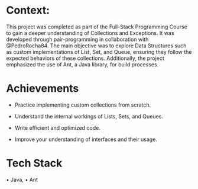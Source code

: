 # Context:

This project was completed as part of the Full-Stack Programming Course to gain a deeper understanding of Collections and Exceptions. It was developed through pair-programming in collaboration with @PedroRocha84.
The main objective was to explore Data Structures such as custom implementations of List, Set, and Queue, ensuring they follow the expected behaviors of these collections. Additionally, the project emphasized the use of Ant, a Java library, for build processes.

# Achievements

- Practice implementing custom collections from scratch.

- Understand the internal workings of Lists, Sets, and Queues.

- Write efficient and optimized code.

- Improve your understanding of interfaces and their usage.

# Tech Stack

• Java,
• Ant